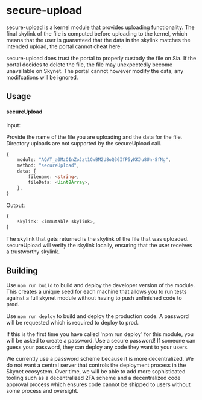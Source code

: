 # secure-upload

secure-upload is a kernel module that provides uploading functionality. The
final skylink of the file is computed before uploading to the kernel, which
means that the user is guaranteed that the data in the skylink matches the
intended upload, the portal cannot cheat here.

secure-upload does trust the portal to properly custody the file on Sia. If the
portal decides to delete the file, the file may unexpectedly become unavailable
on Skynet. The portal cannot however modify the data, any modifcations will be
ignored.

## Usage

#### secureUpload

Input:

Provide the name of the file you are uploading and the data for the file.
Directory uploads are not supported by the secureUpload call.

```ts
{
	module: "AQAT_a0MzOInZoJzt1CwBM2U8oQ3GIfP5yKKJu8Un-SfNg",
	method: "secureUpload",
	data: {
		filename: <string>,
		fileData: <Uint8Array>,
	},
}
```

Output:

```ts
{
	skylink: <immutable skylink>,
}
```

The skylink that gets returned is the skylink of the file that was uploaded.
secureUpload will verify the skylink locally, ensuring that the user receives a
trustworthy skylink.

## Building

Use `npm run build` to build and deploy the developer version of the module.
This creates a unique seed for each machine that allows you to run tests
against a full skynet module without having to push unfinished code to prod.

Use `npm run deploy` to build and deploy the production code. A password will
be requested which is required to deploy to prod.

If this is the first time you have called 'npm run deploy' for this module, you
will be asked to create a password. Use a secure password! If someone can guess
your password, they can deploy any code they want to your users.

We currently use a password scheme because it is more decentralized. We do not
want a central server that controls the deployment process in the Skynet
ecosystem. Over time, we will be able to add more sophisticated tooling such as
a decentralized 2FA scheme and a decentralized code approval process which
ensures code cannot be shipped to users without some process and oversight.
